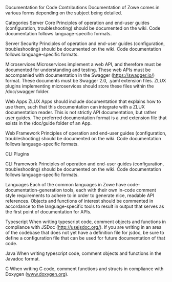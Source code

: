 Documentation for Code Contributions 
Documentation of Zowe comes in various forms depending on the subject being detailed.

Categories
Server Core
Principles of operation and end-user guides (configuration, troubleshooting) should be documented on the wiki. Code documentation follows language-specific formats.

Server Security
Principles of operation and end-user guides (configuration, troubleshooting) should be documented on the wiki. Code documentation follows language-specific formats.

Microservices
Microservices implement a web API, and therefore must be documented for understanding and testing. These web APIs must be accompanied with documentation in the Swagger (https://swagger.io/) format. These documents must be Swagger 2.0, .yaml extension files. ZLUX plugins implementing microservices should store these files within the /doc/swagger folder.

Web Apps
ZLUX Apps should include documentation that explains how to use them, such that this documentation can integrate with a ZLUX documentation reader. This is not strictly API documentation, but rather user guides. The preferred documentation format is a .md extension file that exists in the /doc/guide folder of an App.

Web Framework
Principles of operation and end-user guides (configuration, troubleshooting) should be documented on the wiki. Code documentation follows language-specific formats.

CLI Plugins

CLI Framework
Principles of operation and end-user guides (configuration, troubleshooting) should be documented on the wiki. Code documentation follows language-specific formats.

Languages
Each of the common languages in Zowe have code-documentation-generation tools, each with their own in-code comment style requirements to adhere to in order to generate nice, readable API references. Objects and functions of interest should be commented in accordance to the language-specific tools to result in output that serves as the first point of documentation for APIs.

Typescript
When writing typescript code, comment objects and functions in compliance with JSDoc (http://usejsdoc.org/). If you are writing in an area of the codebase that does not yet have a definition file for jsdoc, be sure to define a configuration file that can be used for future documentation of that code.

Java
When writing typescript code, comment objects and functions in the Javadoc format.

C
When writing C code, comment functions and structs in compliance with Doxygen (www.doxygen.org).